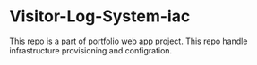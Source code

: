 # Visitor-Log-System-iac
This repo is a part of portfolio web app project. This repo handle infrastructure provisioning and configration.
